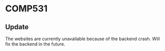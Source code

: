 # COMP531

<h2>Update</h2>
The websites are currently unavailable because of the backend crash. Will fix the backend in the future. 
